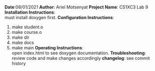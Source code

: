 **Date**:08/01/2021
**Author**: Ariel Motsenyat
**Project Name**: CS1XC3 Lab 9
**Installation Instructions**:  
must install doxygen first.
**Configuration Instructions**:
1. make student.o
2. make course.o
3. make dir
4. make docs
5. make main
**Operating Instructions**:  
open index.html to see doxygen documentation.
**Troubleshooting**:
review code and make changes accordingly
**changelog**:
see commit history